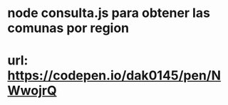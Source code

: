 # node consulta.js para obtener las comunas por region

# url: https://codepen.io/dak0145/pen/NWwojrQ
